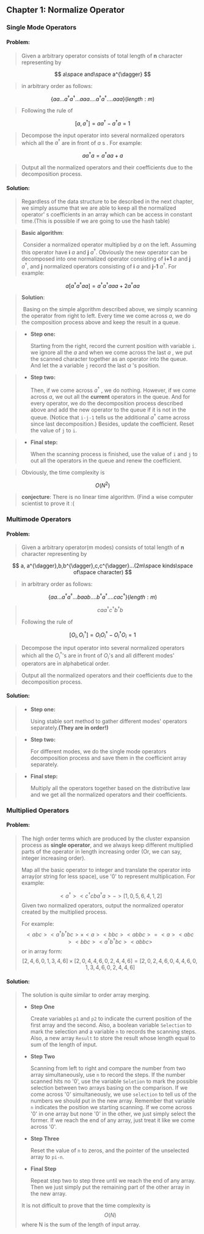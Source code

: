 ## Chapter 1: Normalize Operator

### Single Mode Operators 

#### Problem:

>Given a arbitrary operator consists of  total length of **n** character representing by  

$$
a\space and\space a^{\dagger}
$$

> in arbitrary order  as follows:

$$
\{aa...a^{\dagger}a^{\dagger}...aaa....a^{\dagger}a^{\dagger}....aaa\} (length:m)
$$

> Following the rule of 

$$
[a,a^{\dagger}]=aa^{\dagger}-a^{\dagger}a=1
$$

> Decompose the input operator into several normalized operators which all the $a^{\dagger}$ are in front of $a$ s . For example:

$$
{aa^{\dagger}a}=a^{\dagger}aa+a
$$

> Output all the normalized operators and their coefficients due to the decomposition process.

#### Solution:

> Regardless of the data structure to be described in the next chapter, we simply assume that we are able to keep all the normalized operator' s coefficients in an array which can be access in constant time.(This is possible if we are going to use the hash table) 

> **Basic algorithm**:
>
> ​	Consider a normalized operator multiplied by $a$ on the left. Assuming this operator have **i** $a$ and **j** $a^{\dagger}$. Obviously the new operator can be decomposed into one normalized operator consisting of **i+1** $a$ and **j**  $a^{\dagger}$, and **j** normalized operators consisting of **i** $a$ and **j-1** $a^{\dagger}$. For example:

$$
a[a^{\dagger}a^{\dagger}aa]=a^{\dagger}a^{\dagger}aaa+2a^{\dagger}aa
$$

> **Solution**:
>
> ​	Basing on the simple algorithm described above, we simply scanning the operator from right to left. Every time we come across $a$, we do the composition process above and keep the result in a queue. 

> * **Step one:**
>
>   Starting from the right, record the current position with variable `i`. we ignore all the $a$ and when we come across the last $a$ , we put the scanned character together as an operator into the queue. And let the a variable `j` record the last $a$ 's position.

> * **Step two:**
>
>   Then, if we come across $a^{\dagger}$ , we do nothing. However, if we come across $a$, we out all the **current** operators in the queue. And for every operator, we do the decomposition process described above and add the new operator to the queue if it is not in the queue. (Notice that `i-j-1` tells us the additional $a^{\dagger}$ came across since last decomposition.) Besides, update the coefficient. Reset the value of `j` to `i`.

> * **Final step:**
>
>   When the scanning process is finished, use the value of `i` and `j` to out all the operators in the queue  and renew the coefficient.

> Obviously, the time complexity is

$$
O(N^2)
$$

> **conjecture**: There is no linear time algorithm. (Find a wise computer scientist to prove it :(

### Multimode Operators

#### Problem:

>Given a arbitrary operator(m modes) consists of  total length of **n** character representing by  

$$
a, a^{\dagger},b,b^{\dagger},c,c^{\dagger}...(2m\space kinds\space of\space character)
$$

> in arbitrary order  as follows:

$$
\{aa...a^{\dagger}a^{\dagger}...baab....b^{\dagger}a^{\dagger}....cac^\dagger\} (length:m)
$$

> $$caa^{\dagger}c^{\dagger}b^{\dagger}b$$
>
> Following the rule of 

$$
[O_i,O_i^{\dagger}]=O_iO_i^{\dagger}-O_i^{\dagger}O_i=1
$$

> Decompose the input operator into several normalized operators which all the $O_i^{\dagger}$'s are in front of $O_i$'s and all different modes' operators are in alphabetical order.

> Output all the normalized operators and their coefficients due to the decomposition process.

#### Solution:

> * **Step one:**
>
>   Using stable sort method to gather different modes' operators separately.**(They are in order!)**

> * **Step two:**
>
>   For different modes, we do the single mode operators decomposition process and save them in the coefficient array separately.

> * **Final step:**
>
>   Multiply all the operators together based on the distributive law and we get all the normalized operators and their coefficients.

### Multiplied Operators

#### Problem:
>The high order terms which are produced by the cluster expansion process as **single operator**, and we always keep different multiplied parts of the operator in length increasing order (Or, we can say, integer increasing order). 
>
>Map all the basic operator to integer and translate the operator into array(or string for less space), use '0' to represent multiplication. For example:
>
>$$
><a^{\dagger}><c^{\dagger}cba^{\dagger}a>->[1,0,5,6,4,1,2]
>$$
>Given two normalized operators, output the normalized operator created by the multiplied process.
>
>For example:
>$$
><abc><a^{\dagger}b^{\dagger}bc>\times<a><bbc><abbc>=<a><abc><bbc><a^{\dagger}b^{\dagger}bc><abbc>
>$$
>or in array form:
>$$
>[2,4,6,0,1,3,4,6]\times[2,0,4,4,6,0,2,4,4,6]=[2,0,2,4,6,0,4,4,6,0,1,3,4,6,0,2,4,4,6]
>$$

#### Solution:

> The solution is quite similar to order array merging. 
>
> * **Step One**
>
>   Create variables `p1` and `p2` to indicate the current position of the first array and the second. Also, a boolean variable `Selection` to mark the selection and a variable `n` to records the scanning steps. Also, a new array `Result` to store the result whose length equal to sum of the length of input.
>
> * **Step Two** 
>
>   Scanning from left to right and compare the number from two array simultaneously, use `n` to record the steps. If the number scanned hits no '0', use the variable `Seletion` to mark the possible selection between two arrays basing on the comparison. If we come across '0' simultaneously, we use `selection` to tell us of the numbers we should put in the new array. Remember that variable `n` indicates the position we starting scanning. If we come across '0' in one array but none '0' in the other, we just simply select the former. If we reach the end of any array, just treat it like we come across '0'. 
>
> * **Step Three**
>
>   Reset the value of `n` to zeros, and the pointer of the unselected array to `pi-n`.
>
> * **Final Step**  
>
>   Repeat step two to step three until we reach the end of any array. Then we just simply put the remaining part of the other array in the new array.
>
> It is not difficult to prove that the time complexity is
> $$
> O(N)
> $$
> where N is the sum of the length of input array.



